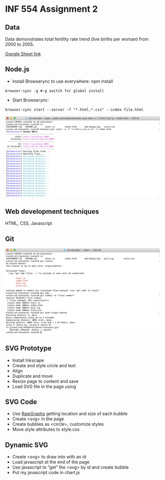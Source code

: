 # INF 554 Assignment 2

## Data 
Data demonstrates total fertility rate trend (live births per woman) from 2000 to 2005.

[Google Sheet link](https://docs.google.com/spreadsheets/d/1ZsgJACSeLJUy-GQl3cqGvm0-9brEQObaqcAcRcSCD2c/edit#gid=1297915953)

## Node.js
- Install Browserync to use everywhere: npm install 
```
browser-sync -g #-g switch for global install
```
- Start Browserync:
```
browser-sync start --server -f "*.html,*.css" --index file.html
```

![](nodejs.png)
## Web development techniques
HTML, CSS, Javascript

## Git 
![](git.png)

## SVG Prototype
- Install Inkscape
- Create and style circle and text
- Align
- Duplicate and move
- Resize page to content and save
- Load SVG file in the page using <img>

## SVG Code
- Use [RawGraphs](http://app.rawgraphs.io) getting location and size of each bubble
- Create \<svg> in the page
- Create bubbles as \<circle>, customize styles
- Move style attributes to style.css

## Dynamic SVG
- Create \<svg> to draw into with an id
- Load javascript at the end of the page
- Use javascript to “get” the \<svg> by id and create bubble
- Put my javascript code in chart.js
